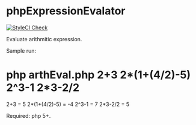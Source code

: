 phpExpressionEvalator
=====================
[![StyleCI Check](https://styleci.io/repos/21501446/shield?style=flat&branch=master)](https://styleci.io/repos/21501446)

Evaluate arithmitic expression.

Sample run:
# php arthEval.php 2+3 2*(1+(4/2)-5) 2^3-1 2*3-2/2
2+3 = 5
2*(1+(4/2)-5) = -4
2^3-1 = 7
2*3-2/2 = 5


Required: php 5+.

